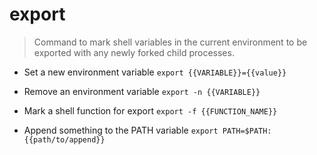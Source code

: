 # export
> Command to mark shell variables in the current environment to be exported with any newly forked child processes.

- Set a new environment variable
`export {{VARIABLE}}={{value}}`

- Remove an environment variable
`export -n {{VARIABLE}}`

- Mark a shell function for export
`export -f {{FUNCTION_NAME}}`

- Append something to the PATH variable
`export PATH=$PATH:{{path/to/append}}`
